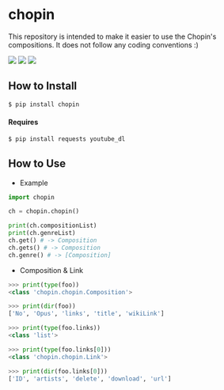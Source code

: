 # chopin
This repository is intended to make it easier to use the Chopin's compositions.
It does not follow any coding conventions :)

![](https://img.shields.io/pypi/pyversions/chopin?style=plastic)
![](https://img.shields.io/pypi/v/chopin?style=plastic)
![](https://img.shields.io/github/license/ster-phys/chopin?style=plastic)

## How to Install
```sh
$ pip install chopin
```

#### Requires
```sh
$ pip install requests youtube_dl
```

## How to Use
- Example
```python
import chopin

ch = chopin.chopin()

print(ch.compositionList)
print(ch.genreList)
ch.get() # -> Composition
ch.gets() # -> Composition
ch.genre() # -> [Composition]
```

- Composition & Link
```python
>>> print(type(foo))
<class 'chopin.chopin.Composition'>

>>> print(dir(foo))
['No', 'Opus', 'links', 'title', 'wikiLink']

>>> print(type(foo.links))
<class 'list'>

>>> print(type(foo.links[0]))
<class 'chopin.chopin.Link'>

>>> print(dir(foo.links[0]))
['ID', 'artists', 'delete', 'download', 'url']
```
